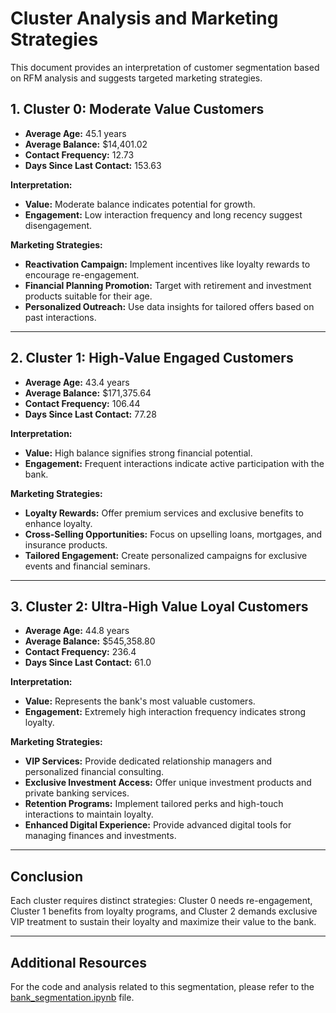 # Cluster Analysis and Marketing Strategies

This document provides an interpretation of customer segmentation based on RFM analysis and suggests targeted marketing strategies.

## 1. Cluster 0: Moderate Value Customers
- **Average Age:** 45.1 years
- **Average Balance:** $14,401.02
- **Contact Frequency:** 12.73
- **Days Since Last Contact:** 153.63

**Interpretation:**
- **Value:** Moderate balance indicates potential for growth.
- **Engagement:** Low interaction frequency and long recency suggest disengagement.

**Marketing Strategies:**
- **Reactivation Campaign:** Implement incentives like loyalty rewards to encourage re-engagement.
- **Financial Planning Promotion:** Target with retirement and investment products suitable for their age.
- **Personalized Outreach:** Use data insights for tailored offers based on past interactions.

---

## 2. Cluster 1: High-Value Engaged Customers
- **Average Age:** 43.4 years
- **Average Balance:** $171,375.64
- **Contact Frequency:** 106.44
- **Days Since Last Contact:** 77.28

**Interpretation:**
- **Value:** High balance signifies strong financial potential.
- **Engagement:** Frequent interactions indicate active participation with the bank.

**Marketing Strategies:**
- **Loyalty Rewards:** Offer premium services and exclusive benefits to enhance loyalty.
- **Cross-Selling Opportunities:** Focus on upselling loans, mortgages, and insurance products.
- **Tailored Engagement:** Create personalized campaigns for exclusive events and financial seminars.

---

## 3. Cluster 2: Ultra-High Value Loyal Customers
- **Average Age:** 44.8 years
- **Average Balance:** $545,358.80
- **Contact Frequency:** 236.4
- **Days Since Last Contact:** 61.0

**Interpretation:**
- **Value:** Represents the bank's most valuable customers.
- **Engagement:** Extremely high interaction frequency indicates strong loyalty.

**Marketing Strategies:**
- **VIP Services:** Provide dedicated relationship managers and personalized financial consulting.
- **Exclusive Investment Access:** Offer unique investment products and private banking services.
- **Retention Programs:** Implement tailored perks and high-touch interactions to maintain loyalty.
- **Enhanced Digital Experience:** Provide advanced digital tools for managing finances and investments.

---

## Conclusion
Each cluster requires distinct strategies: Cluster 0 needs re-engagement, Cluster 1 benefits from loyalty programs, and Cluster 2 demands exclusive VIP treatment to sustain their loyalty and maximize their value to the bank.

---

## Additional Resources
For the code and analysis related to this segmentation, please refer to the [bank_segmentation.ipynb](bank_segmentation.ipynb) file.
